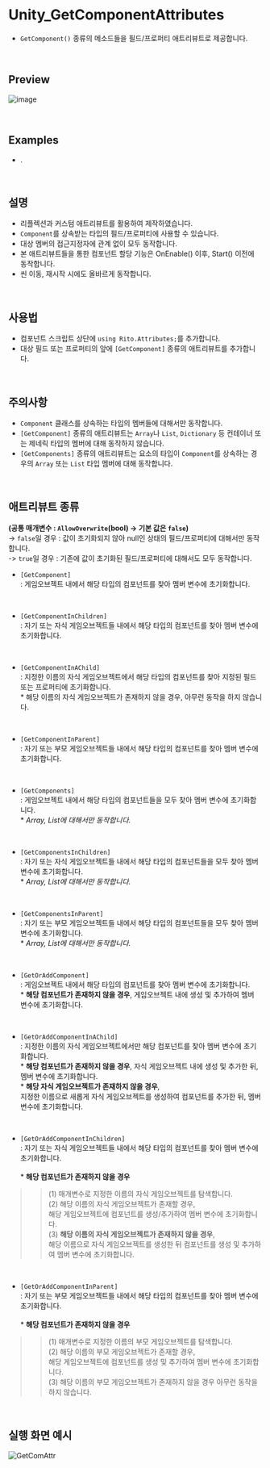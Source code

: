 # Unity_GetComponentAttributes
 - ```GetComponent()``` 종류의 메소드들을 필드/프로퍼티 애트리뷰트로 제공합니다.
 
<br>

## Preview
![image](https://user-images.githubusercontent.com/42164422/78679874-bb384780-7925-11ea-9975-186a3ef34c24.png)

 <br>

## Examples
- .

 <br>

## 설명
  - 리플렉션과 커스텀 애트리뷰트를 활용하여 제작하였습니다.
  - ```Component```를 상속받는 타입의 필드/프로퍼티에 사용할 수 있습니다.
  - 대상 멤버의 접근지정자에 관계 없이 모두 동작합니다.
  - 본 애트리뷰트들을 통한 컴포넌트 할당 기능은 OnEnable() 이후, Start() 이전에 동작합니다.
  - 씬 이동, 재시작 시에도 올바르게 동작합니다.
 
  <br>

## 사용법
  - 컴포넌트 스크립트 상단에 ```using Rito.Attributes;```를 추가합니다.
  - 대상 필드 또는 프로퍼티의 앞에 ```[GetComponent]``` 종류의 애트리뷰트를 추가합니다.
 
  <br>
  
## 주의사항
  - ```Component``` 클래스를 상속하는 타입의 멤버들에 대해서만 동작합니다.
  - ```[GetComponent]``` 종류의 애트리뷰트는 ```Array```나 ```List```, ```Dictionary``` 등 컨테이너 또는 제네릭 타입의 멤버에 대해 동작하지 않습니다.
  - ```[GetComponents]``` 종류의 애트리뷰트는 요소의 타입이 ```Component```를 상속하는 경우의 ```Array``` 또는 ```List``` 타입 멤버에 대해 동작합니다.
  
  <br>
  
## 애트리뷰트 종류
  **(공통 매개변수 : ```AllowOverwrite```(bool) -> 기본 값은 ```false```)**
  <br> -> ```false```일 경우 : 값이 초기화되지 않아 null인 상태의 필드/프로퍼티에 대해서만 동작합니다.
  <br> -> ```true```일 경우 : 기존에 값이 초기화된 필드/프로퍼티에 대해서도 모두 동작합니다.
 
  - ```[GetComponent]```
   <br>: 게임오브젝트 내에서 해당 타입의 컴포넌트를 찾아 멤버 변수에 초기화합니다.
   <br>
   
  - ```[GetComponentInChildren]```
   <br>: 자기 또는 자식 게임오브젝트들 내에서 해당 타입의 컴포넌트를 찾아 멤버 변수에 초기화합니다.
   <br>
   
  - ```[GetComponentInAChild]```
   <br>: 지정한 이름의 자식 게임오브젝트에서 해당 타입의 컴포넌트를 찾아 지정된 필드 또는 프로퍼티에 초기화합니다.
   <br>* 해당 이름의 자식 게임오브젝트가 존재하지 않을 경우, 아무런 동작을 하지 않습니다.
   <br>
   
  - ```[GetComponentInParent]```
   <br>: 자기 또는 부모 게임오브젝트들 내에서 해당 타입의 컴포넌트를 찾아 멤버 변수에 초기화합니다.
   <br>
  
  - ```[GetComponents]```
   <br>: 게임오브젝트 내에서 해당 타입의 컴포넌트들을 모두 찾아 멤버 변수에 초기화합니다.
   <br>* *Array, List에 대해서만 동작합니다.*
   <br>
   
  - ```[GetComponentsInChildren]```
   <br>: 자기 또는 자식 게임오브젝트들 내에서 해당 타입의 컴포넌트들을 모두 찾아 멤버 변수에 초기화합니다.
   <br>* *Array, List에 대해서만 동작합니다.*
   <br>
   
  - ```[GetComponentsInParent]```
   <br>: 자기 또는 부모 게임오브젝트들 내에서 해당 타입의 컴포넌트들을 모두 찾아 멤버 변수에 초기화합니다.
   <br>* *Array, List에 대해서만 동작합니다.*
   <br>
  
  - ```[GetOrAddComponent]```
   <br>: 게임오브젝트 내에서 해당 타입의 컴포넌트를 찾아 멤버 변수에 초기화합니다.
   <br>* **해당 컴포넌트가 존재하지 않을 경우**, 게임오브젝트 내에 생성 및 추가하여 멤버 변수에 초기화합니다.
   <br>
  
  - ```[GetOrAddComponentInAChild]```
   <br>: 지정한 이름의 자식 게임오브젝트에서만 해당 컴포넌트를 찾아 멤버 변수에 초기화합니다.
   <br>* **해당 컴포넌트가 존재하지 않을 경우**, 자식 게임오브젝트 내에 생성 및 추가한 뒤, 멤버 변수에 초기화합니다.
   <br>* **해당 자식 게임오브젝트가 존재하지 않을 경우**,
   <br> 지정한 이름으로 새롭게 자식 게임오브젝트를 생성하여 컴포넌트를 추가한 뒤, 멤버 변수에 초기화합니다.
   <br>
   
  - ```[GetOrAddComponentInChildren]```
   <br>: 자기 또는 자식 게임오브젝트들 내에서 해당 타입의 컴포넌트를 찾아 멤버 변수에 초기화합니다.
   <br><br>* **해당 컴포넌트가 존재하지 않을 경우**
   >> (1) 매개변수로 지정한 이름의 자식 게임오브젝트를 탐색합니다.
   <br> (2) 해당 이름의 자식 게임오브젝트가 존재할 경우,
   <br>     해당 게임오브젝트에 컴포넌트를 생성/추가하여 멤버 변수에 초기화합니다.
   <br> (3) **해당 이름의 자식 게임오브젝트가 존재하지 않을 경우**, 
   <br>     해당 이름으로 자식 게임오브젝트를 생성한 뒤 컴포넌트를 생성 및 추가하여 멤버 변수에 초기화합니다.
   <br>
   
  - ```[GetOrAddComponentInParent]```
   <br>: 자기 또는 부모 게임오브젝트들 내에서 해당 타입의 컴포넌트를 찾아 멤버 변수에 초기화합니다.
   <br><br>* **해당 컴포넌트가 존재하지 않을 경우**
   >> (1) 매개변수로 지정한 이름의 부모 게임오브젝트를 탐색합니다.
   <br> (2) 해당 이름의 부모 게임오브젝트가 존재할 경우, 
   <br>     해당 게임오브젝트에 컴포넌트를 생성 및 추가하여 멤버 변수에 초기화합니다.
   <br> (3) 해당 이름의 부모 게임오브젝트가 존재하지 않을 경우 아무런 동작을 하지 않습니다.
  
  <br>
  
## 실행 화면 예시
  ![GetComAttr](https://user-images.githubusercontent.com/42164422/78687106-c643a580-792e-11ea-9cbf-e5204d5e17ed.gif)
